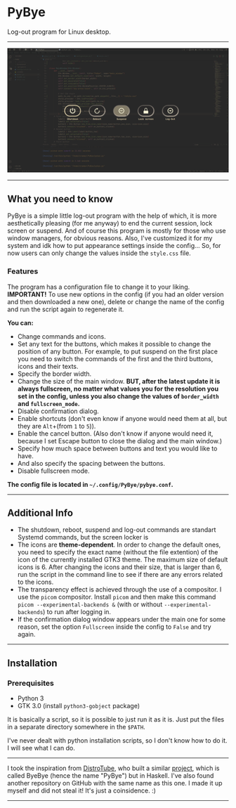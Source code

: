 # PyBye
Log-out program for Linux desktop.
****
![Screenshot](/Screenshot/PyBye-window.png "Main window")

****
## What you need to know

PyBye is a simple little log-out program with the help of which, it is more aesthetically pleasing (for me anyway) to end the current session, lock screen or suspend. And of course this program is mostly for those who use window managers, for obvious reasons. Also, I've customized it for my system and idk how to put appearance settings inside the config... So, for now users can only change the values inside the `style.css` file.

### Features

The program has a configuration file to change it to your liking. 
<b>IMPORTANT!</b> To use new options in the config (if you had an older version and then downloaded a new one), delete or change the name of the config and run the script again to regenerate it.

<b><p>You can:</p></b>

- Change commands and icons.
- Set any text for the buttons, which makes it possible to change the position of any button. For example, to put suspend on the first place you need to switch the commands of the first and the third buttons, icons and their texts.
- Specify the border width.
- Change the size of the main window. <b>BUT, after the latest update it is always fullscreen, no matter what values you for the resolution you set in the config, unless you also change the values of `border_width` and `fullscreen_mode`.</b>
- Disable confirmation dialog.
- Enable shortcuts (don't even know if anyone would need them at all, but they are `Alt`+(from `1` to `5`)). 
- Enable the cancel button. (Also don't know if anyone would need it, because I set Escape button to close the dialog and the main window.)
- Specify how much space between buttons and text you would like to have.
- And also specify the spacing between the buttons.
- Disable fullscreen mode.

<b>The config file is located in `~/.config/PyBye/pybye.conf`.</b>

****

## Additional Info
* The shutdown, reboot, suspend and log-out commands are standart Systemd commands, but the screen locker is 
* The icons are <b>theme-dependent</b>. In order to change the default ones, you need to specify the exact name (without the file extention) of the icon of the currently installed GTK3 theme. The maximum size of default icons is 6. After changing the icons and their size, that is larger than 6, run the script in the command line to see if there are any errors related to the icons.
* The transparency effect is achieved through the use of a compositor. I use the `picom` compositor. Install `picom` and then make this command `picom --experimental-backends &` (with or without `--experimental-backends`) to run after logging in.
* If the confirmation dialog window appears under the main one for some reason, set the option `Fullscreen` inside the config to `False` and try again.

****

## Installation

### Prerequisites
- Python 3
- GTK 3.0 (install `python3-gobject` package)

It is basically a script, so it is possible to just run it as it is. Just put the files in a separate directory somewhere in the `$PATH`.
<p>I've never dealt with python installation scripts, so I don't know how to do it. I will see what I can do.</p>

*****

I took the inspiration from [DistroTube](https://www.youtube.com/c/DistroTube "Derek Taylor's chanel"), who built a similar [project](https://gitlab.com/dwt1/byebye "ByeBye on GitLab"), which is called ByeBye (hence the name "PyBye") but in Haskell. I've also found another repository on GitHub with the same name as this one. I made it up myself and did not steal it! It's just a coinsidence. :)

*****